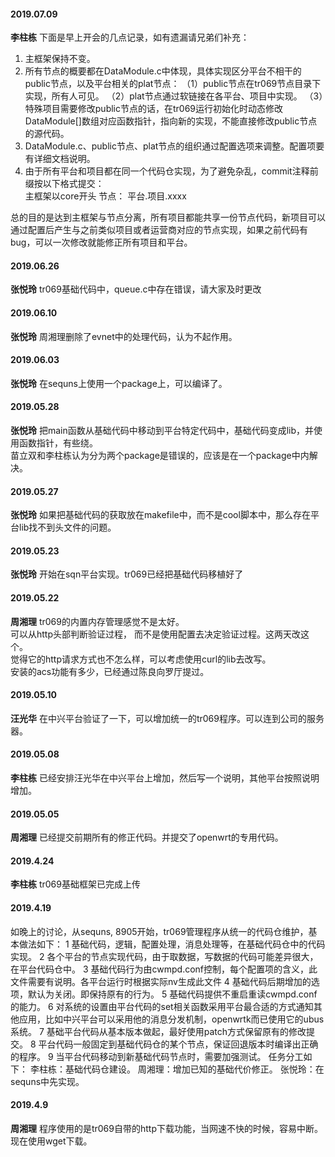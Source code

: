 #### 2019.07.09
**李柱栋**  下面是早上开会的几点记录，如有遗漏请兄弟们补充：<hide>  
1.  主框架保持不变。
2. 所有节点的概要都在DataModule.c中体现，具体实现区分平台不相干的public节点，以及平台相关的plat节点：
（1）public节点在tr069节点目录下实现，所有人可见。
（2）plat节点通过软链接在各平台、项目中实现。
（3）特殊项目需要修改public节点的话，在tr069运行初始化时动态修改DataModule[]数组对应函数指针，指向新的实现，不能直接修改public节点的源代码。
3. DataModule.c、public节点、plat节点的组织通过配置选项来调整。配置项要有详细文档说明。
4. 由于所有平台和项目都在同一个代码仓实现，为了避免杂乱，commit注释前缀按以下格式提交：  
        主框架以core开头
        节点：   平台.项目.xxxx  

总的目的是达到主框架与节点分离，所有项目都能共享一份节点代码，新项目可以通过配置后产生与之前类似项目或者运营商对应的节点实现，如果之前代码有bug，可以一次修改就能修正所有项目和平台。
</hide>
#### 2019.06.26
**张悦玲**  tr069基础代码中，queue.c中存在错误，请大家及时更改
#### 2019.06.10
**张悦玲**  周湘理删除了evnet中的处理代码，认为不起作用。
#### 2019.06.03
**张悦玲**  在sequns上使用一个package上，可以编译了。
#### 2019.05.28
**张悦玲** 把main函数从基础代码中移动到平台特定代码中，基础代码变成lib，并使用函数指针，有些绕。  
苗立双和李柱栋认为分为两个package是错误的，应该是在一个package中内解决。
#### 2019.05.27
**张悦玲** 如果把基础代码的获取放在makefile中，而不是cool脚本中，那么存在平台lib找不到头文件的问题。
#### 2019.05.23
**张悦玲** 开始在sqn平台实现。tr069已经把基础代码移植好了
#### 2019.05.22
**周湘理** tr069的内置内存管理感觉不是太好。  
可以从http头部判断验证过程， 而不是使用配置去决定验证过程。这两天改这个。  
觉得它的http请求方式也不怎么样，可以考虑使用curl的lib去改写。  
安装的acs功能有多少，已经通过陈良向罗厅提过。  
#### 2019.05.10
**汪光华** 在中兴平台验证了一下，可以增加统一的tr069程序。可以连到公司的服务器。
#### 2019.05.08
**李柱栋**  已经安排汪光华在中兴平台上增加，然后写一个说明，其他平台按照说明增加。
#### 2019.05.05
**周湘理** 已经提交前期所有的修正代码。并提交了openwrt的专用代码。
#### 2019.4.24
**李柱栋** tr069基础框架已完成上传
#### 2019.4.19
如晚上的讨论，从sequns, 8905开始，tr069管理程序从统一的代码仓维护，基本做法如下：
    1 基础代码，逻辑，配置处理，消息处理等，在基础代码仓中的代码实现。
    2 各个平台的节点实现代码，由于取数据，写数据的代码可能差异很大，在平台代码仓中。
    3 基础代码行为由cwmpd.conf控制，每个配置项的含义，此文件需要有说明。各平台运行时根据实际nv生成此文件
    4 基础代码后期增加的选项，默认为关闭。即保持原有的行为。
    5 基础代码提供不重启重读cwmpd.conf的能力。
    6 对系统的设置由平台代码的set相关函数采用平台最合适的方式通知其他应用，比如中兴平台可以采用他的消息分发机制，openwrtk而已使用它的ubus系统。
    7 基础平台代码从基本版本做起，最好使用patch方式保留原有的修改提交。
    8 平台代码一般固定到基础代码仓的某个节点，保证回退版本时编译出正确的程序。
    9 当平台代码移动到新基础代码节点时，需要加强测试。
任务分工如下：
    李柱栋：基础代码仓建设。
    周湘理：增加已知的基础代价修正。
    张悦玲：在sequns中先实现。
#### 2019.4.9
**周湘理** 程序使用的是tr069自带的http下载功能，当网速不快的时候，容易中断。现在使用wget下载。
